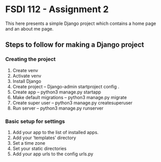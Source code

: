 # FSDI 112 - Assignment 2
This here presents a simple Django project which contains a home page and an about me page.

## Steps to follow for making a Django project
### Creating the project
1.	Create venv
2.	Activate venv
3.	Install Django
4.	Create project – Django-admin startproject config .
5.	Create app – python3 manage.py startapp <NAME>
6.	Make default migrations – python3 manage.py migrate
7.	Create super user – python3 manage.py createsuperuser
8.	Run server – python3 manage.py runserver

### Basic setup for settings
1.	Add your app to the list of installed apps.
2.	Add your ‘templates’ directory
3.	Set a time zone
4.	Set your static directories
5.	Add your app urls to the config urls.py